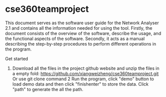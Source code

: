 # cse360teamproject
This document serves as the software user guide for the Network Analyser 2.1 and contains all the information needed for using the tool. Firstly, the document consists of the overview of the software, describe the usage, and the functional aspects of the software. Secondly, it acts as a manual describing the step-by-step procedures to perform different operations in the program.

Get started
1. Download all the files in the project github website and unzip the files in a empty fold:
https://github.com/xiangweizheng/cse360teamproject.git
Or use git clone command
2 Run the program, click "demo" button to load demo data and then click "finishenter" to  store the data. Click "path" to generate the all the path.
